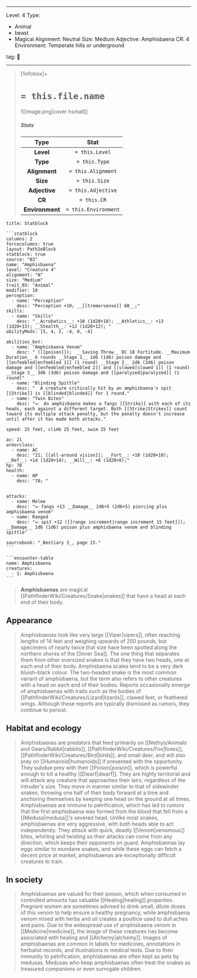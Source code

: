 
---


Level: 4
Type:
- Animal
- beast
- Magical
Alignment: Neutral
Size: Medium
Adjective: Amphisbaena
CR: 4
Environment: Temperate hills or underground


tag: 👹

---

> [!infobox]+
> #  `= this.file.name`
> ![[image.png|cover hsmall]]
> ##### Stats
> Type | Stat |
> :---:|:---:|
> **Level** | `= this.Level` |
> **Type** | `= this.Type` |
> **Alignment** | `= this.Alignment` |
> **Size** | `= this.Size` |
> **Adjective** | `= this.Adjective` |
> **CR** | `= this.CR` |
> **Environment** | `= this.Environment` |




````ad-info
title: Statblock

```statblock
columns: 2
forcecolumns: true
layout: Path2eBlock
statblock: true
source: "B3"
name: "Amphisbaena"
level: "Creature 4"
alignment: "N"
size: "Medium"
trait_03: "Animal"
modifier: 10
perception:
  - name: "Perception"
    desc: "Perception +10; __[[tremorsense]] 60__;"
skills:
  - name: "Skills"
    desc: "__Acrobatics__: +10 (1d20+10); __Athletics__: +13 (1d20+13); __Stealth__: +12 (1d20+12); "
abilityMods: [5, 4, 2, -4, 0, -4]

abilities_bot:
  - name: "Amphisbaena Venom"
    desc: " ([[poison]]);  __Saving Throw__ DC 18 Fortitude. __Maximum Duration__ 6 rounds __Stage 1__ 1d6 (1d6) poison damage and [[enfeebled|enfeebled 1]] (1 round) __Stage 2__ 2d6 (2d6) poison damage and [[enfeebled|enfeebled 2]] and [[slowed|slowed 1]] (1 round) __Stage 3__ 3d6 (3d6) poison damage and [[paralyzed|paralyzed]] (1 round)"
  - name: "Blinding Spittle"
    desc: "  A creature critically hit by an amphisbaena's spit [[Strike]] is [[blinded|blinded]] for 1 round."
  - name: "Twin Bites"
    desc: "⬻  An amphisbaena makes a fangs [[Strike]] with each of its heads, each against a different target. Both [[Strike|Strikes]] count toward its multiple attack penalty, but the penalty doesn't increase until after it has made both attacks."

speed: 25 feet, climb 25 feet, swim 25 feet

ac: 21
armorclass:
  - name: AC
    desc: "21; [[all-around vision]]; __Fort__: +10 (1d20+10); __Ref__: +14 (1d20+14); __Will__: +8 (1d20+8);"
hp: 70
health:
  - name: HP
    desc: "70; "


attacks:
  - name: Melee
    desc: "⬻ fangs +13 __Damage__ 2d6+5 (2d6+5) piercing plus amphisbaena venom"
  - name: Ranged
    desc: "⬻ spit +12 ([[range increment|range increment 15 feet]]); __Damage__ 1d6 (1d6) poison plus amphisbaena venom and blinding spittle"

sourcebook: "_Bestiary 3_, page 15."
```

```encounter-table
name: Amphisbaena
creatures:
  - 1: Amphisbaena
```

````



> **Amphisbaenas** are magical [[PathfinderWiki/Creatures/Snake|snakes]] that have a head at each end of their body.



## Appearance

> Amphisbaenas look like very large [[Viper|vipers]], often reaching lengths of 14 feet and weighing upwards of 250 pounds, but specimens of nearly twice that size have been spotted along the northern shores of the [[Inner Sea]]. The one thing that separates them from other oversized snakes is that they have two heads, one at each end of their body. Amphisbaena scales tend to be a very dark bluish-black colour.
> The two-headed snake is the most common variant of amphisbaena, but the term also refers to other creatures with a head on each end of their bodies. Reports occasionally emerge of amphisbaenas with traits such as the bodies of [[PathfinderWiki/Creatures/Lizard|lizards]], clawed feet, or feathered wings. Although these reports are typically dismissed as rumors, they continue to persist.


## Habitat and ecology

> Amphisbaenas are predators that feed primarily on [[Nethys/Animals and Gears/Rabbit|rabbits]], [[PathfinderWiki/Creatures/Fox|foxes]], [[PathfinderWiki/Creatures/Bird|birds]], and small deer, and will also prey on [[Humanoid|humanoids]] if presented with the opportunity. They subdue prey with their [[Poison|poison]], which is powerful enough to kill a healthy [[Dwarf|dwarf]]. They are highly territorial and will attack any creature that approaches their lairs, regardless of the intruder's size. They move in manner similar to that of sidewinder snakes, throwing one half of their body forward at a time and anchoring themselves by keeping one head on the ground at all times.
> Amphisbaenas are immune to petrification, which has led to rumors that the first amphisbaena was formed from the blood that fell from a [[Medusa|medusa]]'s severed head.
> Unlike most snakes, amphisbaenas are very aggressive, with both heads able to act independently. They attack with quick, deadly [[Venom|venomous]] bites, whirling and twisting so their attacks can come from any direction, which keeps their opponents on guard. Amphisbaenas lay eggs similar to mundane snakes, and while these eggs can fetch a decent price at market, amphisbaenas are exceptionally difficult creatures to train.


## In society

> Amphisbaenas are valued for their poison, which when consumed in controlled amounts has valuable [[Healing|healing]] properties. Pregnant women are sometimes advised to drink small, dilute doses of this venom to help ensure a healthy pregnancy, while amphisbaena venom mixed with herbs and oil creates a poultice used to dull aches and pains. Due to the widespread use of amphisbaena venom in [[Medicine|medicine]], the image of these creatures has become associated with healing and [[Alchemy|alchemy]]. Images of amphisbaenas are common in labels for medicines, annotations in herbalist records, and illustrations in medical texts.
> Due to their immunity to petrification, amphisbaenas are often kept as pets by medusas. Medusas who keep amphisbaenas often treat the snakes as treasured companions or even surrogate children.









